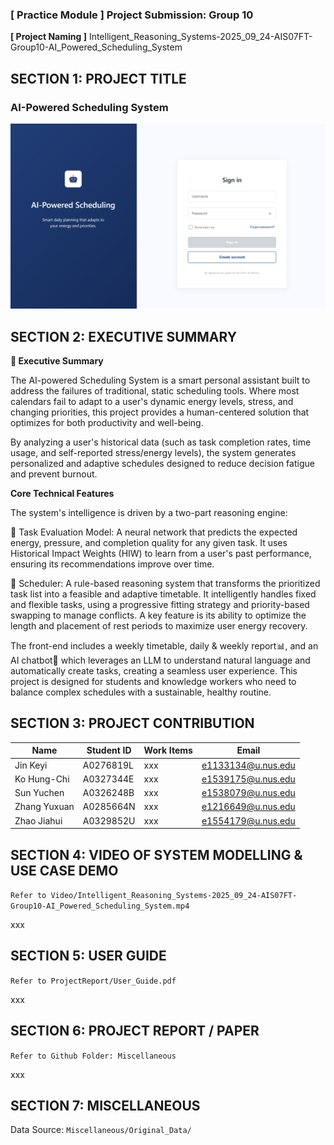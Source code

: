 ﻿### [ Practice Module ] Project Submission: Group 10

**[ Project Naming ]** Intelligent_Reasoning_Systems-2025_09_24-AIS07FT-Group10-AI_Powered_Scheduling_System



## **SECTION 1: PROJECT TITLE**

### **AI-Powered Scheduling System**

<img src="images\cover.png" alt="Cover">



## **SECTION 2: EXECUTIVE SUMMARY**

**🚀 Executive Summary**

The AI-powered Scheduling System is a smart personal assistant built to address the failures of traditional, static scheduling tools. Where most calendars fail to adapt to a user's dynamic energy levels, stress, and changing priorities, this project provides a human-centered solution that optimizes for both productivity and well-being.

By analyzing a user's historical data (such as task completion rates, time usage, and self-reported stress/energy levels), the system generates personalized and adaptive schedules designed to reduce decision fatigue and prevent burnout.

**Core Technical Features**

The system's intelligence is driven by a two-part reasoning engine:

🧠 Task Evaluation Model: A neural network that predicts the expected energy, pressure, and completion quality for any given task. It uses Historical Impact Weights (HIW) to learn from a user's past performance, ensuring its recommendations improve over time.

📅 Scheduler: A rule-based reasoning system that transforms the prioritized task list into a feasible and adaptive timetable. It intelligently handles fixed and flexible tasks, using a progressive fitting strategy and priority-based swapping to manage conflicts. A key feature is its ability to optimize the length and placement of rest periods to maximize user energy recovery.

The front-end includes a weekly timetable, daily & weekly report📊, and an AI chatbot💬 which leverages an LLM to understand natural language and automatically create tasks, creating a seamless user experience. This project is designed for students and knowledge workers who need to balance complex schedules with a sustainable, healthy routine.



## **SECTION 3: PROJECT CONTRIBUTION**

| Name         | Student ID | Work Items | Email              |
|--------------|------------|------------|--------------------|
| Jin Keyi     | A0276819L  | xxx | e1133134@u.nus.edu |
| Ko Hung-Chi  | A0327344E  | xxx | e1539175@u.nus.edu |
| Sun Yuchen   | A0326248B  | xxx | e1538079@u.nus.edu |
| Zhang Yuxuan | A0285664N  | xxx | e1216649@u.nus.edu |
| Zhao Jiahui  | A0329852U  | xxx | e1554179@u.nus.edu |



## **SECTION 4: VIDEO OF SYSTEM MODELLING & USE CASE DEMO**

`Refer to Video/Intelligent_Reasoning_Systems-2025_09_24-AIS07FT-Group10-AI_Powered_Scheduling_System.mp4`

xxx



## **SECTION 5: USER GUIDE**

`Refer to ProjectReport/User_Guide.pdf`

xxx



## **SECTION 6: PROJECT REPORT / PAPER**

`Refer to Github Folder: Miscellaneous`

xxx



## **SECTION 7: MISCELLANEOUS**

Data Source: `Miscellaneous/Original_Data/`